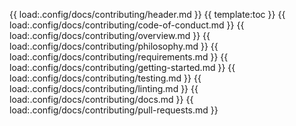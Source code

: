 {{ load:.config/docs/contributing/header.md }}
{{ template:toc }}
{{ load:.config/docs/contributing/code-of-conduct.md }}
{{ load:.config/docs/contributing/overview.md }}
{{ load:.config/docs/contributing/philosophy.md }}
{{ load:.config/docs/contributing/requirements.md }}
{{ load:.config/docs/contributing/getting-started.md }}
{{ load:.config/docs/contributing/testing.md }}
{{ load:.config/docs/contributing/linting.md }}
{{ load:.config/docs/contributing/docs.md }}
{{ load:.config/docs/contributing/pull-requests.md }}
